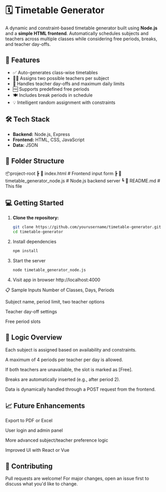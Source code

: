 # 🗓️ Timetable Generator

A dynamic and constraint-based timetable generator built using **Node.js** and a **simple HTML frontend**. Automatically schedules subjects and teachers across multiple classes while considering free periods, breaks, and teacher day-offs.

## 🚀 Features

- ✅ Auto-generates class-wise timetables
- 👩‍🏫 Assigns two possible teachers per subject
- 📆 Handles teacher day-offs and maximum daily limits
- 🆓 Supports predefined free periods
- 🍽️ Includes break periods in schedule
- 💡 Intelligent random assignment with constraints

## 🛠️ Tech Stack

- **Backend:** Node.js, Express
- **Frontend:** HTML, CSS, JavaScript
- **Data:** JSON

## 📂 Folder Structure

📦project-root
┣ 📄 index.html # Frontend input form
┣ 📄 timetable_generator_node.js # Node.js backend server
┗ 📄 README.md # This file


## 💻 Getting Started

1. **Clone the repository:**
   ```bash
   git clone https://github.com/yourusername/timetable-generator.git
   cd timetable-generator

2. Install dependencies
    ```bash
   npm install

4. Start the server
   ```bash 
   node timetable_generator_node.js

6. Visit app in browser
   http://localhost:4000

📋 Sample Inputs
Number of Classes, Days, Periods

Subject name, period limit, two teacher options

Teacher day-off settings

Free period slots

## 🧠 Logic Overview
Each subject is assigned based on availability and constraints.

A maximum of 4 periods per teacher per day is allowed.

If both teachers are unavailable, the slot is marked as [Free].

Breaks are automatically inserted (e.g., after period 2).

Data is dynamically handled through a POST request from the frontend.

## 📈 Future Enhancements
Export to PDF or Excel

User login and admin panel

More advanced subject/teacher preference logic

Improved UI with React or Vue

## 🤝 Contributing
Pull requests are welcome! For major changes, open an issue first to discuss what you'd like to change.

